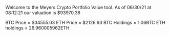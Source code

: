 Welcome to the Meyers Crypto Portfolio Value tool. 
As of 06/30/21 at 08:12:21 our valuation is $93970.38 

BTC Price = $34555.03
 ETH Price = $2126.93
BTC Holdings = 1.06BTC
 ETH holdings = 26.960005962ETH 

